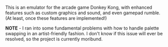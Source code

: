 This is an emulator for the arcade game Donkey Kong, with enhanced features such as custom graphics and sound, and even gamepad rumble. (At least, once these features are implemented!)

**NOTE** - I ran into some fundamental problems with how to handle palette swapping in an artist-friendly fashion. I don't know if this issue will ever be resolved, so the project is currently moribund.